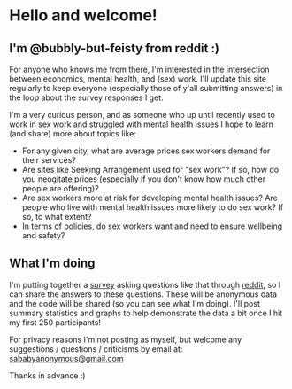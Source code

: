 Hello and welcome!
====================
I'm @bubbly-but-feisty from reddit :)
--------------------
For anyone who knows me from there, I'm interested in the intersection between economics, mental health, and (sex) work. I'll update this site regularly to keep everyone (especially those of y'all submitting answers) in the loop about the survey responses I get.

I'm a very curious person, and as someone who up until recently used to work in sex work and struggled with mental health issues I hope to learn (and share) more about topics like:

- For any given city, what are average prices sex workers demand for their services?
- Are sites like Seeking Arrangement used for "sex work"? If so, how do you neogitate prices (especially if you don't know how much other people are offering)?
- Are sex workers more at risk for developing mental health issues? Are people who live with mental health issues more likely to do sex work? If so, to what extent?
- In terms of policies, do sex workers want and need to ensure wellbeing and safety?

What I'm doing
--------------------
I'm  putting together a [survey](https://docs.google.com/forms/d/1UFhoblppfuJTAfDjUxq2PIRG7X1cJcwb7F9SS4gSMss/edit) asking questions like that through [reddit](https://www.reddit.com/user/bubbly_but_feisty), so I can share the answers to these questions.
These will be anonymous data and the code will be shared (so you can see what I'm doing). I'll post summary statistics and graphs to help demonstrate the data a bit once I hit my first 250 participants!

For privacy reasons I'm not posting as myself, but welcome any suggestions / questions / criticisms by email at: sababyanonymous@gmail.com

Thanks in advance :)

<!---
bubbly-but-feisty/bubbly-but-feisty is a ✨ special ✨ repository because its `README.md` (this file) appears on your GitHub profile.
You can click the Preview link to take a look at your changes.
--->

